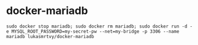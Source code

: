 # docker-mariadb

 `sudo docker stop mariadb; sudo docker rm mariadb; sudo docker run -d -e MYSQL_ROOT_PASSWORD=my-secret-pw --net=my-bridge -p 3306 --name mariadb lukasmrtvy/docker-mariadb`
